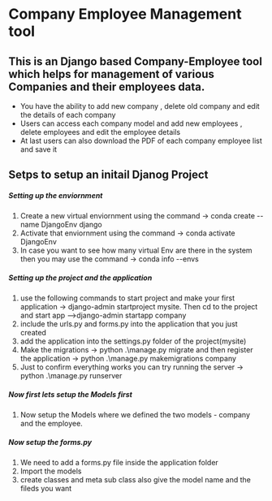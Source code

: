 # Company Employee Management tool 

## This is an Django based Company-Employee tool which helps for management of various Companies and their employees data. 
- You have the ability to add new company , delete old company and edit the details of each company
- Users can access each company model and add new employees , delete employees and edit the employee details
- At last users can also download the PDF of each company employee list and save it

## Setps to setup an initail Djanog Project


##### Setting up the enviornment 
1. Create a new virtual enviornment using the command -> conda create --name DjangoEnv django
2. Activate that enviornment using the command -> conda activate DjangoEnv
3. In case you want to see how many virtual Env are there in the system then you may use the command -> conda info --envs


##### Setting up the project and the application
1. use the following commands to start project and make your first application -> django-admin startproject mysite. Then cd to the project and start app -->django-admin startapp company
2. include the urls.py and forms.py into the application that you just created 
3. add the application into the settings.py folder of the project(mysite)
4. Make the migrations -> python .\manage.py migrate and then register the application -> python .\manage.py makemigrations company
5. Just to confirm everything works you can try running the server -> python .\manage.py runserver

##### Now first lets setup the Models first
1. Now setup the Models where we defined the two models - company and the employee.


##### Now setup the forms.py
1. We need to add a forms.py file inside the application folder 
2. Import the models 
3. create classes and meta sub class also give the model name and the fileds you want


